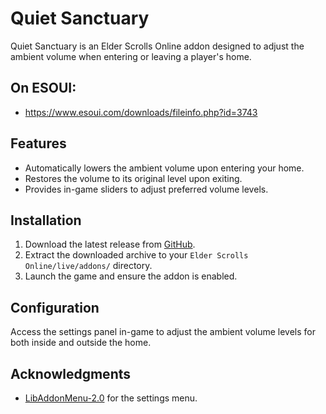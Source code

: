 # Quiet Sanctuary

Quiet Sanctuary is an Elder Scrolls Online addon designed to adjust the ambient volume when entering or leaving a player's home.

## On ESOUI:

- https://www.esoui.com/downloads/fileinfo.php?id=3743

## Features

- Automatically lowers the ambient volume upon entering your home.
- Restores the volume to its original level upon exiting.
- Provides in-game sliders to adjust preferred volume levels.

## Installation

1. Download the latest release from [GitHub](https://github.com/your-username/quiet-sanctuary/releases).
2. Extract the downloaded archive to your `Elder Scrolls Online/live/addons/` directory.
3. Launch the game and ensure the addon is enabled.

## Configuration

Access the settings panel in-game to adjust the ambient volume levels for both inside and outside the home.

## Acknowledgments

- [LibAddonMenu-2.0](https://www.esoui.com/downloads/info7-LibAddonMenu.html) for the settings menu.